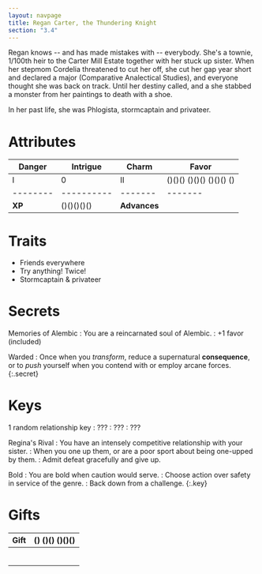 ```yaml
---
layout: navpage
title: Regan Carter, the Thundering Knight
section: "3.4"
---
```


Regan knows -- and has made mistakes with -- everybody.
She's a townie, 1/100th heir to the Carter Mill Estate together with her stuck up sister.
When her stepmom Cordelia threatened to cut her off, she cut her gap year short and declared a major (Comparative Analectical Studies), and everyone thought she was back on track.
Until her destiny called, and a she stabbed a monster from her paintings to death with a shoe.

In her past life, she was Phlogista, stormcaptain and privateer.

# Attributes

| Danger | Intrigue | Charm | Favor |
|--------|----------|-------|-------|
| I      | 0        | II    | ()()() ()()() ()()() () |
|--------|----------|-------|-------|
| **XP** | ()()()()() | **Advances** |       |

# Traits

* Friends everywhere
* Try anything! Twice!
* Stormcaptain & privateer

# Secrets

Memories of Alembic
: You are a reincarnated soul of Alembic.
  : +1 favor (included)

Warded
: Once when you _transform_, reduce a supernatural **consequence**, or to _push_ yourself when you contend with or employ arcane forces.
{:.secret}



# Keys

1 random relationship key
: ???
  : ???
  : ???

Regina's Rival
: You have an intensely competitive relationship with your sister.
  : When you one up them, or are a poor sport about being one-upped by them.
  : Admit defeat gracefully and give up.

Bold
: You are bold when caution would serve.
  : Choose action over safety in service of the genre.
  : Back down from a challenge.
{:.key}



# Gifts

| Gift | () ()() ()()() |
|------|----------------|
|      |                |
|      |                |
|      |                |
|      |                |
|      |                |
|      |                |
